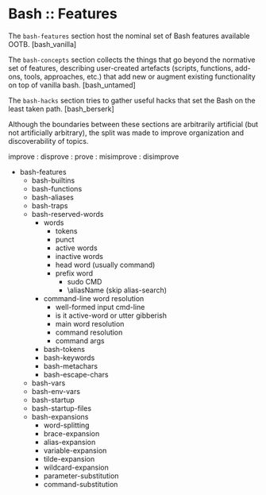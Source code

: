 # Bash :: Features

The `bash-features` section host the nominal set of Bash features available OOTB. [bash_vanilla]

The `bash-concepts` section collects the things that go beyond the normative set of features, describing user-created artefacts (scripts, functions, add-ons, tools, approaches, etc.) that add new or augment existing functionality on top of vanilla bash. [bash_untamed]

The `bash-hacks` section tries to gather useful hacks that set the Bash on the least taken path. [bash_berserk]

Although the boundaries between these sections are arbitrarily artificial (but not artificially arbitrary), the split was made to improve organization and discoverability of topics.

improve : disprove : prove : misimprove : disimprove


- bash-features
  - bash-builtins
  - bash-functions
  - bash-aliases
  - bash-traps
  - bash-reserved-words
    - words
      - tokens
      - punct
      - active words
      - inactive words
      - head word (usually command)
      - prefix word
        - sudo CMD
        - \aliasName (skip alias-search)
    - command-line word resolution
      - well-formed input cmd-line
      - is it active-word or utter gibberish
      - main word resolution
      - command resolution
      - command args
    - bash-tokens
    - bash-keywords
    - bash-metachars
    - bash-escape-chars
  - bash-vars
  - bash-env-vars
  - bash-startup
  - bash-startup-files
  - bash-expansions
    - word-splitting
    - brace-expansion
    - alias-expansion
    - variable-expansion
    - tilde-expansion
    - wildcard-expansion
    - parameter-substitution
    - command-substitution
